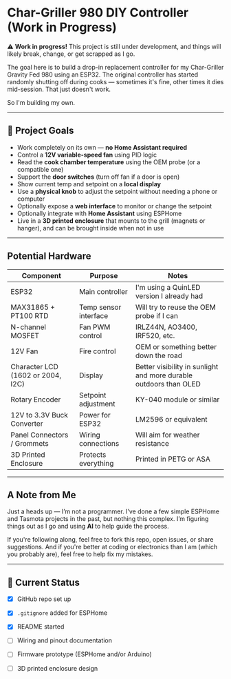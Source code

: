 # Char-Griller 980 DIY Controller (Work in Progress)

⚠️ **Work in progress!** This project is still under development, and things will likely break, change, or get scrapped as I go.

The goal here is to build a drop-in replacement controller for my Char-Griller Gravity Fed 980 using an ESP32. The original controller has started randomly shutting off during cooks — sometimes it's fine, other times it dies mid-session. That just doesn't work.

So I'm building my own.

---

## 🔧 Project Goals

- Work completely on its own — **no Home Assistant required**
- Control a **12V variable-speed fan** using PID logic
- Read the **cook chamber temperature** using the OEM probe (or a compatible one)
- Support the **door switches** (turn off fan if a door is open)
- Show current temp and setpoint on a **local display**
- Use a **physical knob** to adjust the setpoint without needing a phone or computer
- Optionally expose a **web interface** to monitor or change the setpoint
- Optionally integrate with **Home Assistant** using ESPHome
- Live in a **3D printed enclosure** that mounts to the grill (magnets or hanger), and can be brought inside when not in use

---

##  Potential Hardware

| Component                     | Purpose               | Notes                                           |
|------------------------------|-----------------------|-------------------------------------------------|
| ESP32                        | Main controller       | I'm using a QuinLED version I already had       |
| MAX31865 + PT100 RTD          | Temp sensor interface | Will try to reuse the OEM probe if I can        |
| N-channel MOSFET             | Fan PWM control       | IRLZ44N, AO3400, IRF520, etc.                    |
| 12V Fan                      | Fire control          | OEM or something better down the road           |
| Character LCD (1602 or 2004, I2C) | Display          | Better visibility in sunlight and more durable outdoors than OLED |
| Rotary Encoder               | Setpoint adjustment   | KY-040 module or similar                         |
| 12V to 3.3V Buck Converter    | Power for ESP32       | LM2596 or equivalent                             |
| Panel Connectors / Grommets   | Wiring connections    | Will aim for weather resistance                  |
| 3D Printed Enclosure         | Protects everything   | Printed in PETG or ASA                            |


---

## A Note from Me

Just a heads up — I’m not a programmer. I’ve done a few simple ESPHome and Tasmota projects in the past, but nothing this complex. I’m figuring things out as I go and using **AI** to help guide the process.

If you're following along, feel free to fork this repo, open issues, or share suggestions. And if you're better at coding or electronics than I am (which you probably are), feel free to help fix my mistakes.

---

## 📅 Current Status

- [x] GitHub repo set up
- [x] `.gitignore` added for ESPHome
- [x] README started
- [ ] Wiring and pinout documentation
- [ ] Firmware prototype (ESPHome and/or Arduino)
- [ ] 3D printed enclosure design

